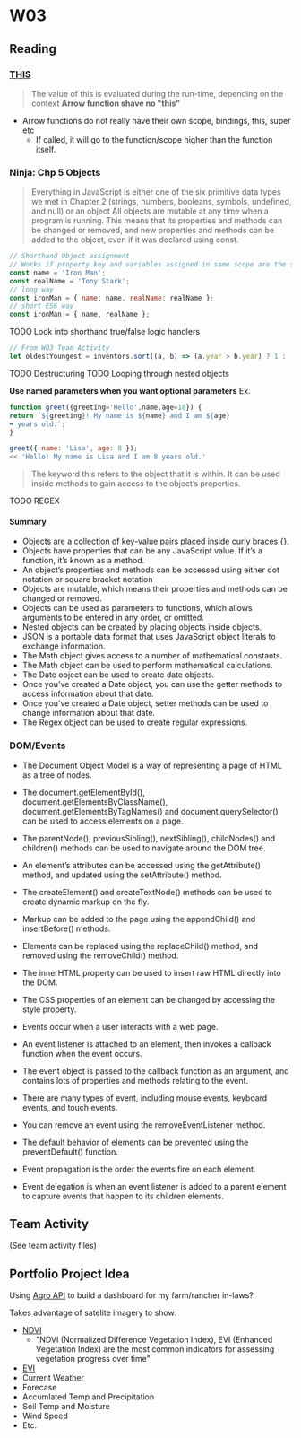 # W03


## Reading
### [THIS](https://javascript.info/object-methods)
> The value of this is evaluated during the run-time, depending on the context
**Arrow function shave no "this"**
* Arrow functions do not really have their own scope, bindings, this, super etc
    * If called, it will go to the function/scope higher than the function itself.

### Ninja: Chp 5 Objects
> Everything in JavaScript is either one of the six primitive data types we met in
Chapter 2 (strings, numbers, booleans, symbols, undefined, and null) or an object
> All objects are mutable at any time when a program is running. This means that
its properties and methods can be changed or removed, and new properties and
methods can be added to the object, even if it was declared using const.

```javascript
// Shorthand Object assignment
// Works if property key and variables assigned in same scope are the same
const name = 'Iron Man';
const realName = 'Tony Stark';
// long way
const ironMan = { name: name, realName: realName };
// short ES6 way
const ironMan = { name, realName };
```
TODO Look into shorthand true/false logic handlers
```javascript
// From W03 Team Activity
let oldestYoungest = inventors.sort((a, b) => (a.year > b.year) ? 1 : -1);
```
TODO Destructuring
TODO Looping through nested objects

**Use named parameters when you want optional parameters**
Ex. 
```javascript
function greet({greeting='Hello',name,age=18}) {
return `${greeting}! My name is ${name} and I am ${age}
➥ years old.`;
}

greet({ name: 'Lisa', age: 8 });
<< 'Hello! My name is Lisa and I am 8 years old.'
```

> The keyword this refers to the object that it is within. It can be used inside
methods to gain access to the object’s properties.

TODO REGEX 

#### Summary
* Objects are a collection of key-value pairs placed inside curly braces {}.
* Objects have properties that can be any JavaScript value. If it’s a function, it’s
known as a method.
* An object’s properties and methods can be accessed using either dot notation or square bracket notation
* Objects are mutable, which means their properties and methods can be
changed or removed.
* Objects can be used as parameters to functions, which allows arguments to be
entered in any order, or omitted.
* Nested objects can be created by placing objects inside objects.
* JSON is a portable data format that uses JavaScript object literals to exchange
information.
* The Math object gives access to a number of mathematical constants.
* The Math object can be used to perform mathematical calculations.
* The Date object can be used to create date objects.
* Once you’ve created a Date object, you can use the getter methods to access
information about that date.
* Once you’ve created a Date object, setter methods can be used to change
information about that date.
* The Regex object can be used to create regular expressions.


### DOM/Events
* The Document Object Model is a way of representing a page of HTML as a tree
of nodes.
* The document.getElementById(), document.getElementsByClassName(),
document.getElementsByTagNames() and document.querySelector() can be
used to access elements on a page.
* The parentNode(), previousSibling(), nextSibling(), childNodes() and
children() methods can be used to navigate around the DOM tree.
* An element’s attributes can be accessed using the getAttribute() method,
and updated using the setAttribute() method.
* The createElement() and createTextNode() methods can be used to create
dynamic markup on the fly.
* Markup can be added to the page using the appendChild() and
insertBefore() methods.
* Elements can be replaced using the replaceChild() method, and removed
using the removeChild() method.
* The innerHTML property can be used to insert raw HTML directly into the
DOM.
* The CSS properties of an element can be changed by accessing the style
property.


* Events occur when a user interacts with a web page.
* An event listener is attached to an element, then invokes a callback function
when the event occurs.
* The event object is passed to the callback function as an argument, and
contains lots of properties and methods relating to the event.
* There are many types of event, including mouse events, keyboard events, and
touch events.
* You can remove an event using the removeEventListener method.
* The default behavior of elements can be prevented using the
preventDefault() function.
* Event propagation is the order the events fire on each element.
* Event delegation is when an event listener is added to a parent element to
capture events that happen to its children elements.



## Team Activity
(See team activity files)

## Portfolio Project Idea
Using [Agro API](https://agromonitoring.com/) to build a dashboard for my farm/rancher in-laws?

Takes advantage of satelite imagery to show:
* [NDVI](https://en.wikipedia.org/wiki/Normalized_difference_vegetation_index#:~:text=The%20normalized%20difference%20vegetation%20index,observed%20contains%20live%20green%20vegetation.)
    * "NDVI (Normalized Difference Vegetation Index), EVI (Enhanced Vegetation Index) are the most common indicators for assessing vegetation progress over time"
* [EVI](https://en.wikipedia.org/wiki/Enhanced_vegetation_index)
* Current Weather
* Forecase
* Accumlated Temp and Precipitation
* Soil Temp and Moisture
* Wind Speed
* Etc.